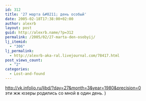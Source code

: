 ```yaml
---
id: 312
title: '27 марта &#8211; день особый'
date: 2005-02-18T17:38:00+02:00
author: alexrb
layout: post
guid: http://alexrb.name/?p=312
permalink: /2005/02/27-marta-den-osobyij/
lj_itemid:
  - "306"
lj_permalink:
  - http://alexrb-aka-ral.livejournal.com/78417.html
post_views_count:
  - "2"
categories:
  - Lost-and-found
---
```

http://vk.infolio.ru/ljbd/?day=27&month=3&year=1980&precision=0  
эти жж юзеры родились со мной в один день. )